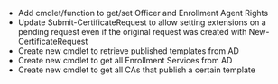 * Add cmdlet/function to get/set Officer and Enrollment Agent Rights
* Update Submit-CertificateRequest to allow setting extensions on a pending request even if the original request was created with New-CertificateRequest
* Create new cmdlet to retrieve published templates from AD
* Create new cmdlet to get all Enrollment Services from AD
* Create new cmdlet to get all CAs that publish a certain template
